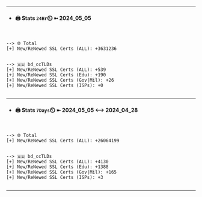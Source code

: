 

---
- #### 🖨️ **Stats** `24Hr`⏲️ ➼ 2024_05_05
```console


--> 🌐 Total
[+] New/ReNewed SSL Certs (ALL): +3631236


--> 🇧🇩 bd_ccTLDs
[+] New/ReNewed SSL Certs (ALL): +539
[+] New/ReNewed SSL Certs (Edu): +190
[+] New/ReNewed SSL Certs (Gov|Mil): +26
[+] New/ReNewed SSL Certs (ISPs): +0


```

---
- #### 🖨️ **Stats** `7Days`⏲️ ➼ 2024_05_05 <--> 2024_04_28
```console


--> 🌐 Total
[+] New/ReNewed SSL Certs (ALL): +26064199


--> 🇧🇩 bd_ccTLDs
[+] New/ReNewed SSL Certs (ALL): +4130
[+] New/ReNewed SSL Certs (Edu): +1388
[+] New/ReNewed SSL Certs (Gov|Mil): +165
[+] New/ReNewed SSL Certs (ISPs): +3


```

---

